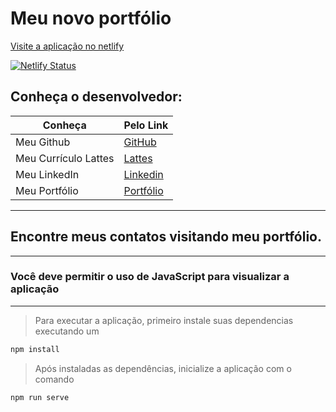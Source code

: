 # Meu novo portfólio

[Visite a aplicação no netlify](https://stoic-jennings-b4ee1d.netlify.app)

[![Netlify Status](https://api.netlify.com/api/v1/badges/6c603e37-1e5d-477c-96b0-3f20cad51126/deploy-status)](https://app.netlify.com/sites/stoic-jennings-b4ee1d/deploys)

## Conheça o desenvolvedor:

| Conheça | Pelo Link |
| ----------- | ----------- |
| Meu Github | [GitHub](https://github.com/originwolf) |
| Meu Currículo Lattes | [Lattes](http://lattes.cnpq.br/8655373056969189) |
| Meu LinkedIn | [Linkedin](https://www.linkedin.com/in/pedro-martins-dev) |
| Meu Portfólio | [Portfólio](https://pedromartins.dev) |

---

## Encontre meus contatos visitando meu portfólio.

---

### Você deve permitir o uso de JavaScript para visualizar a aplicação

---

> Para executar a aplicação, primeiro instale suas dependencias executando um 

```javascript
npm install
```

> Após instaladas as dependências, inicialize a aplicação com o comando

```javascript
npm run serve
```